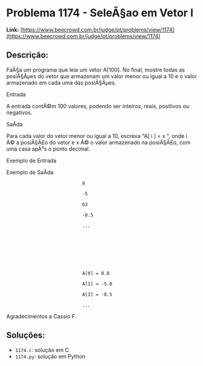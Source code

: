 # Problema 1174 - SeleÃ§ao em Vetor I

**Link:** [https://www.beecrowd.com.br/judge/pt/problems/view/1174](https://www.beecrowd.com.br/judge/pt/problems/view/1174)

## Descrição:
FaÃ§a um programa que leia um vetor A[100]. No final, mostre todas as posiÃ§Ãµes do vetor que armazenam um valor menor ou igual a 10 e o valor armazenado em cada uma das posiÃ§Ãµes.




Entrada




A entrada contÃ©m 100 valores, podendo ser inteiros, reais, positivos ou negativos.




SaÃ­da




Para cada valor do vetor menor ou igual a 10, escreva "A[
i
] = 
x
", onde 
i
 Ã© a posiÃ§Ã£o do vetor e 
x
 Ã© o valor armazenado na posiÃ§Ã£o, com uma casa apÃ³s o ponto decimal.












Exemplo de Entrada


Exemplo de SaÃ­da













                                0

                                -5

                                63

                                -8.5

                                ...
                            







                                A[0] = 0.0

                                A[1] = -5.0

                                A[3] = -8.5

                                ...
                            










Agradecimentos a Cassio F.

## Soluções:
- `1174.c`: solução em C
- `1174.py`: solução em Python
